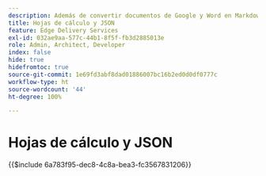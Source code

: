 ```yaml
---
description: Además de convertir documentos de Google y Word en Markdown y marcado de HTML, AEM también convierte hojas de cálculo (libros de trabajo de Microsoft Excel y Google Sheets) en archivos JSON que su sitio web o aplicación web puede consumir fácilmente.
title: Hojas de cálculo y JSON
feature: Edge Delivery Services
exl-id: 032ae9aa-577c-44b1-8f5f-fb3d2885013e
role: Admin, Architect, Developer
index: false
hide: true
hidefromtoc: true
source-git-commit: 1e69fd3abf8dad01886007bc16b2ed0d0df0777c
workflow-type: ht
source-wordcount: '44'
ht-degree: 100%

---
```


# Hojas de cálculo y JSON

{{$include 6a783f95-dec8-4c8a-bea3-fc3567831206}}
